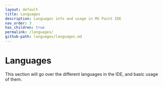 ```yaml
---
layout: default
title: Languages
description: Languages info and usage in MS Paint IDE
nav_order: 3
has_children: true
permalink: /languages/
github-path: languages/languages.md
---
```


# Languages

This section will go over the different languages in the IDE, and basic usage of them.

